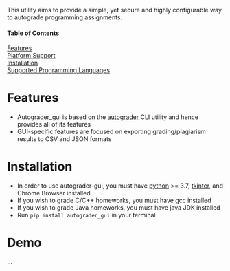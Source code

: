 This utility aims to provide a simple, yet secure and highly configurable way to autograde programming assignments.

#### Table of Contents  
[Features](#Features)  
[Platform Support](https://github.com/Ovsyanka83/autograder)  
[Installation](#Installation)   
[Supported Programming Languages](#Supported-Programming-Languages)

# Features
* Autograder_gui is based on the [autograder](https://github.com/Ovsyanka83/autograder) CLI utility and hence provides all of its features
* GUI-specific features are focused on exporting grading/plagiarism results to CSV and JSON formats

# Installation
* In order to use autograder-gui, you must have [python](https://www.python.org/) >= 3.7, [tkinter](https://docs.python.org/3/library/tkinter.html), and Chrome Browser installed.
* If you wish to grade C/C++ homeworks, you must have gcc installed
* If you wish to grade Java homeworks, you must have java JDK installed
* Run `pip install autograder_gui` in your terminal

# Demo
...